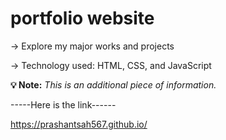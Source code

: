 # portfolio website

-> Explore my major works and projects

-> Technology used: HTML, CSS, and JavaScript

**💡 Note:** *This is an additional piece of information.*

-----Here is the link------

https://prashantsah567.github.io/
